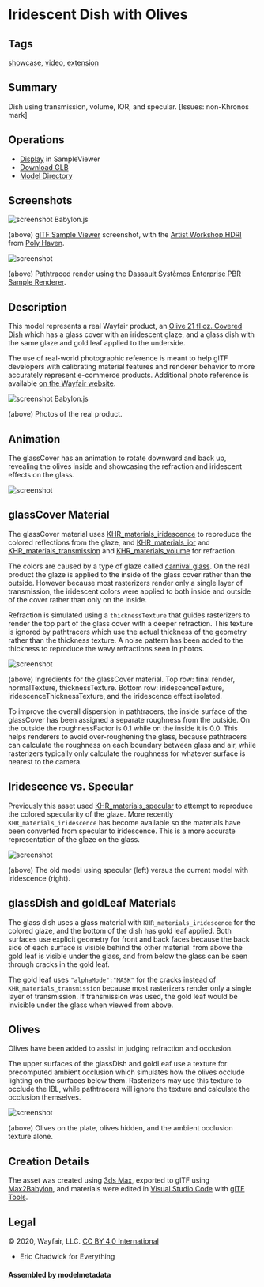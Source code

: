 # Iridescent Dish with Olives

## Tags

[showcase](../../Models-showcase.md), [video](../../Models-video.md), [extension](../../Models-extension.md)

## Summary

Dish using transmission, volume, IOR, and specular. [Issues: non-Khronos mark]

## Operations

* [Display](https://github.khronos.org/glTF-Sample-Viewer-Release/?model=https://raw.GithubUserContent.com/KhronosGroup/glTF-Sample-Assets/main/./Models/IridescentDishWithOlives/glTF-Binary/IridescentDishWithOlives.glb) in SampleViewer
* [Download GLB](https://raw.GithubUserContent.com/KhronosGroup/glTF-Sample-Assets/main/./Models/IridescentDishWithOlives/glTF-Binary/IridescentDishWithOlives.glb)
* [Model Directory](./)

## Screenshots

![screenshot Babylon.js](screenshot/screenshot_Large.jpg)

(above) [glTF Sample Viewer](https://github.khronos.org/glTF-Sample-Viewer-Release/) screenshot, with the [Artist Workshop HDRI](https://polyhaven.com/a/artist_workshop) from [Poly Haven](https://polyhaven.com/).

![screenshot](screenshot/DassaultPBRSampleRenderer.jpg)

(above) Pathtraced render using the [Dassault Systèmes Enterprise PBR Sample Renderer](https://dassaultsystemes-technology.github.io/dspbr-pt/).

## Description

This model represents a real Wayfair product, an [Olive 21 fl oz. Covered Dish](https://www.wayfair.com/kitchen-tabletop/pdp/bloomsbury-market-olive-21-fl-oz-covered-dish-w001802862.html?piid=1661795386) which has a glass cover with an iridescent glaze, and a glass dish with the same glaze and gold leaf applied to the underside. 

The use of real-world photographic reference is meant to help glTF developers with calibrating material features and renderer behavior to more accurately represent e-commerce products. Additional photo reference is available [on the Wayfair website](https://www.wayfair.com/kitchen-tabletop/pdp/bloomsbury-market-olive-21-fl-oz-covered-dish-w001802862.html?piid=1661795386).

![screenshot Babylon.js](screenshot/ReferencePhotos.jpg)

(above) Photos of the real product.

## Animation

The glassCover has an animation to rotate downward and back up, revealing the olives inside and showcasing the refraction and iridescent effects on the glass.

![screenshot](screenshot/glassCover_animation.gif)

## glassCover Material

The glassCover material uses [KHR_materials_iridescence](https://github.com/KhronosGroup/glTF/pull/2027) to reproduce the colored reflections from the glaze, and [KHR_materials_ior](https://github.com/KhronosGroup/glTF/tree/master/extensions/2.0/Khronos/KHR_materials_ior) and [KHR_materials_transmission](https://github.com/KhronosGroup/glTF/tree/master/extensions/2.0/Khronos/KHR_materials_transmission) and [KHR_materials_volume](https://github.com/KhronosGroup/glTF/tree/master/extensions/2.0/Khronos/KHR_materials_volume) for refraction. 

The colors are caused by a type of glaze called [carnival glass](http://www.ddoty.com/newcomers.html). On the real product the glaze is applied to the inside of the glass cover rather than the outside. However because most rasterizers render only a single layer of transmission, the iridescent colors were applied to both inside and outside of the cover rather than only on the inside.

Refraction is simulated using a `thicknessTexture` that guides rasterizers to render the top part of the glass cover with a deeper refraction. This texture is ignored by pathtracers which use the actual thickness of the geometry rather than the thickness texture. A noise pattern has been added to the thickness to reproduce the wavy refractions seen in photos.

![screenshot](screenshot/glassCover_textures.jpg)

(above) Ingredients for the glassCover material. Top row: final render, normalTexture, thicknessTexture. Bottom row: iridescenceTexture, iridescenceThicknessTexture, and the iridescence effect isolated.

To improve the overall dispersion in pathtracers, the inside surface of the glassCover has been assigned a separate roughness from the outside. On the outside the roughnessFactor is 0.1 while on the inside it is 0.0. This helps renderers to avoid over-roughening the glass, because pathtracers can calculate the roughness on each boundary between glass and air, while rasterizers typically only calculate the roughness for whatever surface is nearest to the camera. 

## Iridescence vs. Specular

Previously this asset used [KHR_materials_specular](https://github.com/KhronosGroup/glTF/tree/master/extensions/2.0/Khronos/KHR_materials_specular) to attempt to reproduce the colored specularity of the glaze. More recently `KHR_materials_iridescence` has become available so the materials have been converted from specular to iridescence. This is a more accurate representation of the glaze on the glass.

![screenshot](screenshot/specular_vs_iridescence.jpg)

(above) The old model using specular (left) versus the current model with iridescence (right).


## glassDish and goldLeaf Materials

The glass dish uses a glass material with `KHR_materials_iridescence` for the colored glaze, and the bottom of the dish has gold leaf applied. Both surfaces use explicit geometry for front and back faces because the back side of each surface is visible behind the other material: from above the gold leaf is visible under the glass, and from below the glass can be seen through cracks in the gold leaf.

The gold leaf uses `"alphaMode":"MASK"` for the cracks instead of `KHR_materials_transmission` because most rasterizers render only a single layer of transmission. If transmission was used, the gold leaf would be invisible under the glass when viewed from above. 

## Olives

Olives have been added to assist in judging refraction and occlusion. 

The upper surfaces of the glassDish and goldLeaf use a texture for precomputed ambient occlusion which simulates how the olives occlude lighting on the surfaces below them. Rasterizers may use this texture to occlude the IBL, while pathtracers will ignore the texture and calculate the occlusion themselves.

![screenshot](screenshot/glassDish_occlusion.jpg)

(above) Olives on the plate, olives hidden, and the ambient occlusion texture alone.

## Creation Details

The asset was created using [3ds Max](https://www.autodesk.com/products/3ds-max), exported to glTF using [Max2Babylon](https://github.com/BabylonJS/Exporters#babylonjs-exporters), and materials were edited in [Visual Studio Code](https://code.visualstudio.com/) with [glTF Tools](https://github.com/AnalyticalGraphicsInc/gltf-vscode#gltf-tools-extension-for-visual-studio-code).


## Legal

&copy; 2020, Wayfair, LLC. [CC BY 4.0 International](https://creativecommons.org/licenses/by/4.0/legalcode)

 - Eric Chadwick for Everything

#### Assembled by modelmetadata
